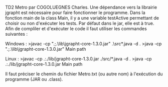 TD2 Metro par COGOLUEGNES Charles.
Une dépendance vers la librairie jgrapht est nécessaire pour faire fonctionner le programme.
Dans la fonction main de la class Main, il y a une variable testActive permettant de choisir ou non d'exécuter les tests.
Par défaut dans le jar, elle est à true.
Afin de compliler et d'exécuter le code il faut utiliser les commandes suivantes :

Windows : >javac -cp ".;.\lib\jgrapht-core-1.3.0.jar" .\src\*.java -d .
          >java -cp ".;.\lib\jgrapht-core-1.3.0.jar" Main path

Linux : >javac -cp .:./lib/jgrapht-core-1.3.0.jar ./src/*.java -d .
        >java -cp .:./lib/jgrapht-core-1.3.0.jar Main path

Il faut préciser le chemin du fichier Metro.txt (ou autre nom) à l'exécution du programme (JAR ou .class).
